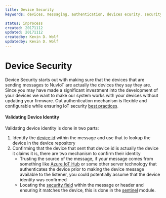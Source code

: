 ```yaml
---
title: Device Security
keywords: devices, messaging, authentication, devices ecurity, security

status: inprocess
created: 20171112
updated: 20171112
createdby: Kevin D. Wolf
updatedby: Kevin D. Wolf
---
```

# Device Security

Device Security starts out with making sure that the devices that are sending messages to NuvIoT are actually
the devices they say they are.  Since you may have made a significant investment into the development of your devices
we want to make our system works with your devices without updating your firmware.  Out authentication mechanism is
flexible and configurable while ensuring IoT security [best practices](https://docs.microsoft.com/en-us/azure/iot-suite/iot-security-best-practices).

#### Validating Device Identity
Validating device identity is done in two parts:

1. Identify the [device id](../Messaging/Parsing/DeviceIdParsing.md) within the message and use that to lookup the device in the device repository
1. Confirming that the device that sent that device id is actually the device it claims it is, there are two mechanism to confirm their identity  
    * Trusting the source of the message, if your message comes from something like [Azure IoT Hub](../PipelineModules/Listeners/AzureIoTHub.md) or
some other server technology that authenticates the device prior to making the device message available to the listener, you 
could potentially assume that the device identity was confirmed
    * Locating the [security field](LocatingSecurityField.md) within the message or header and ensuring it matches the device, this is done in the
[sentinel](../PipelineModules/Sentinel.md) module.


       